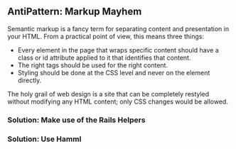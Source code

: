 ## AntiPattern: Markup Mayhem

Semantic markup is a fancy term for separating content and presentation in your HTML. From a practical point of view, 
this means three things:

* Every element in the page that wraps specific content should have a class or id
  attribute applied to it that identifies that content.
* The right tags should be used for the right content.
* Styling should be done at the CSS level and never on the element directly.

The holy grail of web design is a site that can be completely restyled without modifying
any HTML content; only CSS changes would be allowed.

### Solution: Make use of the Rails Helpers

### Solution: Use Hamml